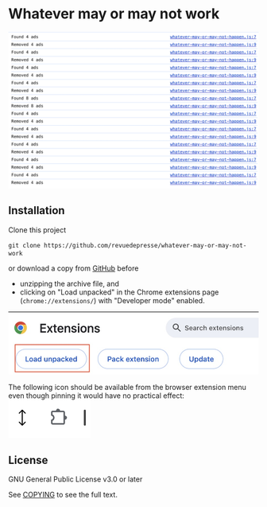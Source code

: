 # Whatever may or may not work

![It may work](./doc/it-may-work.png "It may work indeed")

## Installation

Clone this project

```shell 
git clone https://github.com/revuedepresse/whatever-may-or-may-not-work
```

or download a copy from [GitHub](https://github.com/revuedepresse/whatever-may-or-may-not-work/archive/refs/heads/main.zip) before 
  - unzipping the archive file, and
  - clicking on "Load unpacked" in the Chrome extensions page (`chrome://extensions/`)
    with "Developer mode" enabled.

![Load unpacked in Chrome extensions pages](./doc/load-unpacked.jpg "Load unpacked in Chrome extensions pages")

The following icon should be available from the browser extension menu   
even though pinning it would have no practical effect:  
![Extension icon](./doc/extension-icon.png "Extension icon")

## License

GNU General Public License v3.0 or later

See [COPYING](./COPYING) to see the full text.
